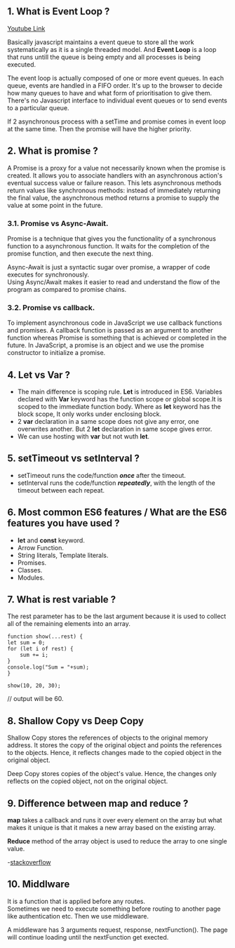 ## 1. What is Event Loop ?
[Youtube Link](https://www.youtube.com/watch?v=EI7sN1dDwcY&ab_channel=JavaBrains)

Basically javascript maintains a event queue to store all the work systematically as it is a single threaded model. And **Event Loop** is a loop that runs untill the queue is being empty and all processes is being executed.

The event loop is actually composed of one or more event queues. In each queue, events are handled in a FIFO order. It's up to the browser to decide how many queues to have and what form of prioritisation to give them. There's no Javascript interface to individual event queues or to send events to a particular queue.

If 2 asynchronous process with a setTime and promise comes in event loop at the same time. Then the promise will have the higher priority.

## 2. What is promise ?
A Promise is a proxy for a value not necessarily known when the promise is created. It allows you to associate handlers with an asynchronous action's eventual success value or failure reason. This lets asynchronous methods return values like synchronous methods: instead of immediately returning the final value, the asynchronous method returns a promise to supply the value at some point in the future.

### 3.1. Promise vs Async-Await.
Promise is a technique that gives you the functionality of a synchronous function to a asynchronous function. It waits for the completion of the promise function, and then execute the next thing.

Async-Await is just a syntactic sugar over promise, a wrapper of code executes for synchronously.  
Using Async/Await makes it easier to read and understand the flow of the program as compared to promise chains.
### 3.2. Promise vs callback.
To implement asynchronous code in JavaScript we use callback functions and promises. A callback function is passed as an argument to another function whereas Promise is something that is achieved or completed in the future. In JavaScript, a promise is an object and we use the promise constructor to initialize a promise.

## 4. Let vs Var ?
* The main difference is scoping rule. **Let** is introduced in ES6. Variables declared with **Var** keyword has the function scope or global scope.It is scoped to the immediate function body. Where as **let** keyword has the block scope, It only works under enclosing block.
* 2 **var** declaration in a same scope does not give any error, one overwrites another. But 2 **let** declaration in same scope gives error.
* We can use hosting with **var** but not wuth **let**.

## 5. setTimeout vs setInterval ?
* setTimeout runs the code/function ***once*** after the timeout.
* setInterval runs the code/function ***repeatedly***, with the length of the timeout between each repeat.

## 6. Most common ES6 features / What are the ES6 features you have used ?
* **let** and **const** keyword.
* Arrow Function.
* String literals, Template literals.
* Promises.
* Classes.
* Modules.

## 7. What is rest variable ?

The rest parameter has to be the last argument because it is used to collect all of the remaining elements into an array.

    function show(...rest) {  
    let sum = 0;  
    for (let i of rest) {  
        sum += i;  
    }  
    console.log("Sum = "+sum);  
    }  
    
    show(10, 20, 30);  
// output will be 60.

## 8. Shallow Copy vs Deep Copy
Shallow Copy stores the references of objects to the original memory address. It stores the copy of the original object and points the references to the objects. Hence, it reflects changes made to the copied object in the original object.

Deep Copy stores copies of the object's value. Hence, the changes only reflects on the copied object, not on the original object.

## 9. Difference between **map** and **reduce** ?
**map** takes a callback and runs it over every element on the array but what makes it unique is that it makes a new array based on the existing array.

**Reduce** method of the array object is used to reduce the array to one single value.

-[stackoverflow](https://stackoverflow.com/questions/49934992/main-difference-between-map-and-reduce#:~:text=one%20by%20one.-,Map,-Map%20takes%20a)

## 10. Middlware
It is a function that is applied before any routes.  
Sometimes we need to execute something before routing to another page like authentication etc. Then we use middleware.

A middleware has 3 arguments request, response, nextFunction(). The page will continue loading until the nextFunction get exected.


